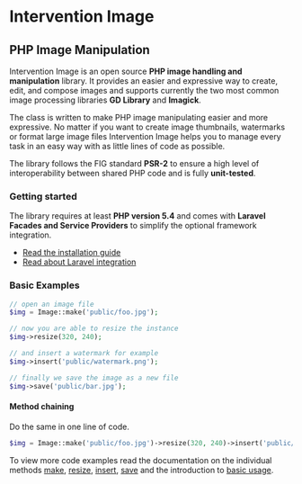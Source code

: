 # Intervention Image
## PHP Image Manipulation

Intervention Image is an open source **PHP image handling and manipulation** library. It provides an easier and expressive way to create, edit, and compose images and supports currently the two most common image processing libraries **GD Library** and **Imagick**.

The class is written to make PHP image manipulating easier and more expressive. No matter if you want to create image thumbnails, watermarks or format large image files Intervention Image helps you to manage every task in an easy way with as little lines of code as possible.

The library follows the FIG standard **PSR-2** to ensure a high level of interoperability between shared PHP code and is fully **unit-tested**.

### Getting started

The library requires at least **PHP version 5.4** and comes with **Laravel Facades and Service Providers** to simplify the optional framework integration.

- [Read the installation guide](/v2/introduction/installation)
- [Read about Laravel integration](/v2/introduction/installation#integration-in-laravel)

### Basic Examples

```php
// open an image file
$img = Image::make('public/foo.jpg');

// now you are able to resize the instance
$img->resize(320, 240);

// and insert a watermark for example
$img->insert('public/watermark.png');

// finally we save the image as a new file
$img->save('public/bar.jpg');
```

#### Method chaining

Do the same in one line of code.

```php
$img = Image::make('public/foo.jpg')->resize(320, 240)->insert('public/watermark.png');
```

To view more code examples read the documentation on the individual methods [make](/v2/api/make), [resize](/v2/api/resize), [insert](/v2/api/insert), [save](/v2/api/save) and the introduction to [basic usage](/v2/usage/overview).

